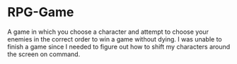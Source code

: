 # RPG-Game 
A game in which you choose a character and attempt to choose your enemies in the correct order to win a game without dying.
I was unable to finish a game since I needed to figure out how to shift my characters around the screen on command.
